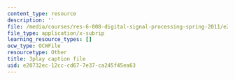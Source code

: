 ```yaml
---
content_type: resource
description: ''
file: /media/courses/res-6-008-digital-signal-processing-spring-2011/e20732ec12cccd677e37ca245f45ea63_oJv4dsUID0Q.srt
file_type: application/x-subrip
learning_resource_types: []
ocw_type: OCWFile
resourcetype: Other
title: 3play caption file
uid: e20732ec-12cc-cd67-7e37-ca245f45ea63
---
```

